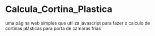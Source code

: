 # Calcula_Cortina_Plastica
uma página web simples que utiliza javascript para fazer o calculo de cortinas plásticas para porta de camaras frias
